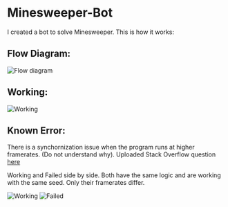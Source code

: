# Minesweeper-Bot
I created a bot to solve Minesweeper. This is how it works:

## Flow Diagram:
![Flow diagram](https://i.stack.imgur.com/J95FK.png)

## Working:
![Working](https://i.stack.imgur.com/x81qu.gif)

## Known Error:
There is a synchornization issue when the program runs at higher framerates. (Do not understand why). Uploaded Stack Overflow question [here](https://stackoverflow.com/questions/75741577/code-malfunctions-in-processing-at-higher-framerates)

Working and Failed side by side. Both have the same logic and are working with the same seed. Only their framerates differ.

![Working](https://i.stack.imgur.com/x81qu.gif) ![Failed](https://i.stack.imgur.com/sE3CI.gif)
